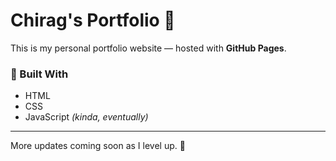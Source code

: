 # Chirag's Portfolio 🚀

This is my personal portfolio website — hosted with **GitHub Pages**.

### 🔧 Built With
- HTML
- CSS
- JavaScript *(kinda, eventually)*

---

More updates coming soon as I level up. 💪
